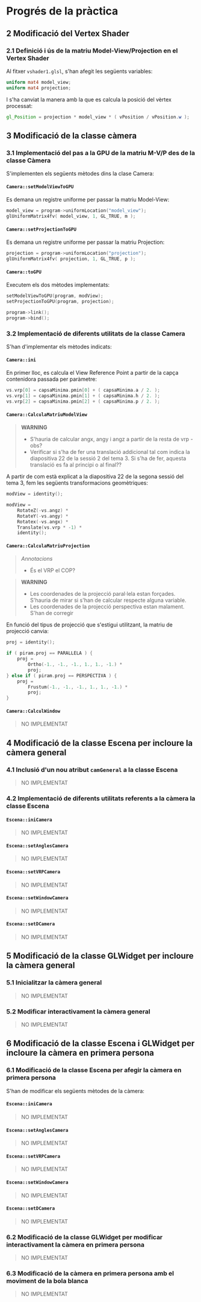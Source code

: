 
# Progrés de la pràctica

## 2 Modificació del Vertex Shader

### 2.1 Definició i ús de la matriu Model-View/Projection en el Vertex Shader

Al fitxer `vshader1.glsl`, s'han afegit les següents variables:

```glsl
uniform mat4 model_view;
uniform mat4 projection;
```

I s'ha canviat la manera amb la que es calcula la posició del vèrtex processat:

```glsl
gl_Position = projection * model_view * ( vPosition / vPosition.w );
```

## 3 Modificació de la classe càmera

### 3.1 Implementació del pas a la GPU de la matriu M-V/P des de la classe Càmera

S'implementen els següents mètodes dins la clase Camera:

#### `Camera::setModelViewToGPU`

Es demana un registre uniforme per passar la matriu Model-View:

```c
model_view = program->uniformLocation("model_view");
glUniformMatrix4fv( model_view, 1, GL_TRUE, m );
```

#### `Camera::setProjectionToGPU`

Es demana un registre uniforme per passar la matriu Projection:

```c
projection = program->uniformLocation("projection");
glUniformMatrix4fv( projection, 1, GL_TRUE, p );
```

#### `Camera::toGPU`

Executem els dos mètodes implementats:

```c
setModelViewToGPU(program, modView);
setProjectionToGPU(program, projection);

program->link();
program->bind();
```

### 3.2 Implementació de diferents utilitats de la classe Camera

S'han d'implementar els mètodes indicats:

#### `Camera::ini`

En primer lloc, es calcula el View Reference Point a partir de la capça
contenidora passada per paràmetre:

```c
vs.vrp[0] = capsaMinima.pmin[0] + ( capsaMinima.a / 2. );
vs.vrp[1] = capsaMinima.pmin[1] + ( capsaMinima.h / 2. );
vs.vrp[2] = capsaMinima.pmin[2] + ( capsaMinima.p / 2. );
```

#### `Camera::CalculaMatriuModelView`

> **WARNING**
>
> - S'hauria de calcular angx, angy i angz a partir de la resta de vrp - obs?
> - Verificar si s'ha de fer una translació addicional tal com indica la
>   diapositiva 22 de la sessió 2 del tema 3. Si s'ha de fer, aquesta
>   translació es fa al principi o al final??

A partir de com està explicat a la diapositiva 22 de la segona sessió del
tema 3, fem les següents transformacions geomètriques:

```c
modView = identity();

modView =
    RotateZ(-vs.angz) *
    RotateY(-vs.angy) *
    Rotatex(-vs.angx) *
    Translate(vs.vrp * -1) *
    identity();
```

#### `Camera::CalculaMatriuProjection`

> *Annotacions*
> - És el VRP el COP?

> **WARNING**
>
> - Les coordenades de la projecció paral·lela estan forçades. S'hauria de
>   mirar si s'han de calcular respecte alguna variable.
> - Les coordenades de la projecció perspectiva estan malament. S'han de
>   corregir

En funció del tipus de projecció que s'estigui utilitzant, la matriu de
projecció canvia:

```c
proj = identity();

if ( piram.proj == PARALLELA ) {
    proj =
        Ortho(-1., -1., -1., 1., 1., -1.) *
        proj;
} else if ( piram.proj == PERSPECTIVA ) {
    proj =
        Frustum(-1., -1., -1., 1., 1., -1.) *
        proj;
}
```
#### `Camera::CalculWindow`

> NO IMPLEMENTAT

## 4 Modificació de la classe Escena per incloure la càmera general

### 4.1 Inclusió d'un nou atribut `camGeneral` a la classe Escena

> NO IMPLEMENTAT

### 4.2 Implementació de diferents utilitats referents a la càmera la classe Escena

#### `Escena::iniCamera`

> NO IMPLEMENTAT

#### `Escena::setAnglesCamera`

> NO IMPLEMENTAT

#### `Escena::setVRPCamera`

> NO IMPLEMENTAT

#### `Escena::setWindowCamera`

> NO IMPLEMENTAT

#### `Escena::setDCamera`

> NO IMPLEMENTAT

## 5 Modificació de la classe GLWidget per incloure la càmera general

### 5.1 Inicialitzar la càmera general

> NO IMPLEMENTAT

### 5.2 Modificar interactivament la càmera general

> NO IMPLEMENTAT

## 6 Modificació de la classe Escena i GLWidget per incloure la càmera en primera persona

### 6.1 Modificació de la classe Escena per afegir la càmera en primera persona

S'han de modificar els següents mètodes de la càmera:

#### `Escena::iniCamera`

> NO IMPLEMENTAT

#### `Escena::setAnglesCamera`

> NO IMPLEMENTAT

#### `Escena::setVRPCamera`

> NO IMPLEMENTAT

#### `Escena::setWindowCamera`

> NO IMPLEMENTAT

#### `Escena::setDCamera`

> NO IMPLEMENTAT

### 6.2 Modificació de la classe GLWidget per modificar interactivament la càmera en primera persona

> NO IMPLEMENTAT

### 6.3 Modificació de la càmera en primera persona amb el moviment de la bola blanca

> NO IMPLEMENTAT
